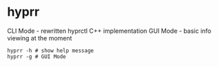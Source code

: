 # hyprr
CLI Mode - rewritten hyprctl C++ implementation
GUI Mode - basic info viewing at the moment

```
hyprr -h # show help message
hyprr -g # GUI Mode
```
